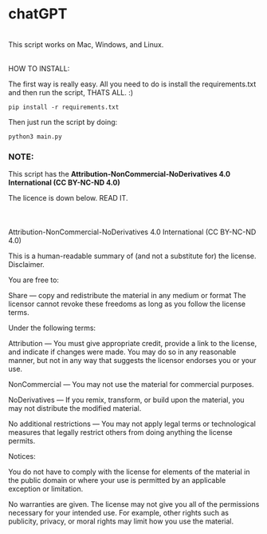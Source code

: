 # chatGPT

<br/>
This script works on Mac, Windows, and Linux.
<br/>


<br/>

HOW TO INSTALL:

The first way is really easy.
All you need to do is install the requirements.txt and then run the script, THATS ALL. :)
```
pip install -r requirements.txt
```
Then just run the script by doing:

```
python3 main.py
```

### NOTE:

This script has the __Attribution-NonCommercial-NoDerivatives 4.0 International (CC BY-NC-ND 4.0)__

The licence is down below. READ IT.
<br/>
<br/>
<br/>
<br/>
Attribution-NonCommercial-NoDerivatives 4.0 International (CC BY-NC-ND 4.0)

This is a human-readable summary of (and not a substitute for) the license. Disclaimer.

You are free to:

Share — copy and redistribute the material in any medium or format
The licensor cannot revoke these freedoms as long as you follow the license terms.

Under the following terms:

Attribution — You must give appropriate credit, provide a link to the license, and indicate if changes were made. You may do so in any reasonable manner, but not in any way that suggests the licensor endorses you or your use.

NonCommercial — You may not use the material for commercial purposes.

NoDerivatives — If you remix, transform, or build upon the material, you may not distribute the modified material.

No additional restrictions — You may not apply legal terms or technological measures that legally restrict others from doing anything the license permits.

Notices:

You do not have to comply with the license for elements of the material in the public domain or where your use is permitted by an applicable exception or limitation.

No warranties are given. The license may not give you all of the permissions necessary for your intended use. For example, other rights such as publicity, privacy, or moral rights may limit how you use the material.
